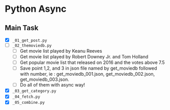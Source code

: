 # Python Async
## Main Task
- [x] `_01_get_post.py` 
- [ ] `_02_themoviedb.py`
    - [ ] Get movie list played by Keanu Reeves
    - [ ] Get movie list played by Robert Downey Jr. and Tom Holland
    - [ ] Get popular movie list that released on 2016 and the votes above 7.5
    - [ ] Save point 1,2, and 3 in json file named by get_moviedb followed with number, ie : get_moviedb_001.json, get_moviedb_002.json, get_moviedb_003.json.
    - [ ] Do all of them with async way!
- [x] `_03_get_category.py`
- [x] `_04_fetch.py`
- [x] `_05_combine.py`
